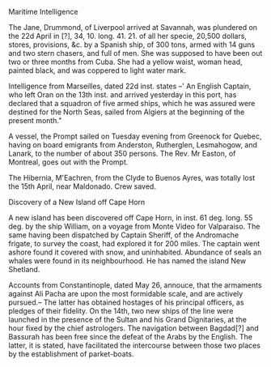Maritime IntelligenceThe Jane, Drummond, of Liverpool arrived at Savannah, was plundered on the 22d April in [?], 34, 10. long. 41. 21. of all her specie, 20,500 dollars, stores, provisions, &c. by a Spanish ship, of 300 tons, armed with 14 guns and two stern chasers, and full of men. She was supposed to have been out two or three months from Cuba. She had a yellow waist, woman head, painted black, and was coppered to light water mark.Intelligence from Marseilles, dated 22d inst. states –' An English Captain, who left Oran on the 13th inst. and arrived yesterday in this port, has declared that a squadron of five armed ships, which he was assured were destined for the North Seas, sailed from Algiers at the beginning of the present month."A vessel, the Prompt sailed on Tuesday evening from Greenock for Quebec, having on board emigrants from Anderston, Rutherglen, Lesmahogow, and Lanark, to the number of about 350 persons. The Rev. Mr Easton, of Montreal, goes out with the Prompt.The Hibernia, M'Eachren, from the Clyde to Buenos Ayres, was totally lost the 15th April, near Maldonado. Crew saved.Discovery of a New Island off Cape HornA new island has been discovered off Cape Horn, in inst. 61 deg. long. 55 deg. by the ship William, on a voyage from Monte Video for Valparaiso. The same having been dispatched by Captain Sheriff, of the Andromache frigate, to survey the coast, had explored it for 200 miles. The captain went ashore found it covered with snow, and uninhabited. Abundance of seals an whales were found in its neighbourhood. He has named the island New Shetland.Accounts from Constantinople, dated May 26, annouce, that the armaments against Ali Pacha are upon the most formidable scale, and are actively pursued.– The latter has obtained hostages of his principal officers, as pledges of their fidelity. On the 14th, two new ships of the line were launched in the presence of the Sultan and his Grand Dignitaries, at the hour fixed by the chief astrologers. The navigation between Bagdad[?] and Bassurah has been free since the defeat of the Arabs by the English. The latter, it is stated, have facilitated the intercourse between those two places by the establishment of parket-boats.